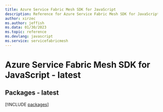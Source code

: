 ```yaml
---
title: Azure Service Fabric Mesh SDK for JavaScript
description: Reference for Azure Service Fabric Mesh SDK for JavaScript
author: xirzec
ms.author: jeffish
ms.data: 01/30/2023
ms.topic: reference
ms.devlang: javascript
ms.service: servicefabricmesh
---
```

# Azure Service Fabric Mesh SDK for JavaScript - latest
## Packages - latest
[!INCLUDE [packages](service-fabric-mesh-index.md)]